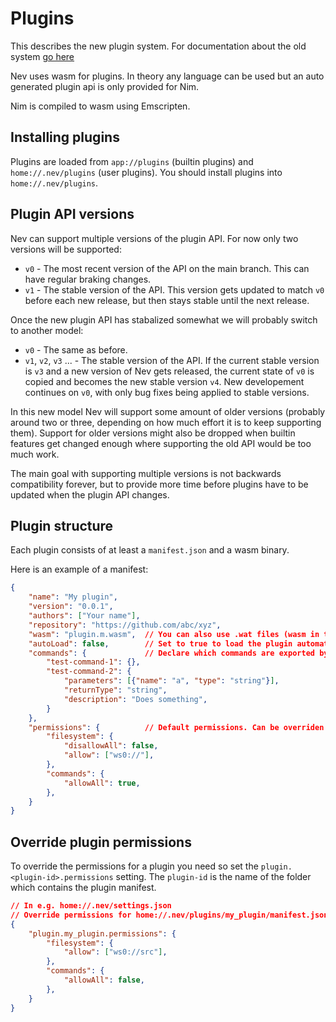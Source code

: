 # Plugins

This describes the new plugin system. For documentation about the old system [go here](./configuration.md#Plugins)

Nev uses wasm for plugins. In theory any language can be used but an auto generated plugin api is only provided for Nim.

Nim is compiled to wasm using Emscripten.

## Installing plugins

Plugins are loaded from `app://plugins` (builtin plugins) and `home://.nev/plugins` (user plugins). You should install plugins into `home://.nev/plugins`.

## Plugin API versions

Nev can support multiple versions of the plugin API. For now only two versions will be supported:
- `v0` - The most recent version of the API on the main branch. This can have regular braking changes.
- `v1` - The stable version of the API. This version gets updated to match `v0` before each new release, but then stays stable until the next release.

Once the new plugin API has stabalized somewhat we will probably switch to another model:
- `v0` - The same as before.
- `v1`, `v2`, `v3` ... - The stable version of the API. If the current stable version is `v3` and a new version of Nev gets released, the current state of `v0` is copied and becomes the new stable version `v4`. New developement continues on `v0`, with only bug fixes being applied to stable versions.

In this new model Nev will support some amount of older versions (probably around two or three, depending on how much effort it is to keep supporting them).
Support for older versions might also be dropped when builtin features get changed enough where supporting the old API would be too much work.

The main goal with supporting multiple versions is not backwards compatibility forever, but to provide more time before plugins
have to be updated when the plugin API changes.

## Plugin structure

Each plugin consists of at least a `manifest.json` and a wasm binary.

Here is an example of a manifest:

```json
{
    "name": "My plugin",
    "version": "0.0.1",
    "authors": ["Your name"],
    "repository": "https://github.com/abc/xyz",
    "wasm": "plugin.m.wasm",  // You can also use .wat files (wasm in text format)
    "autoLoad": false,        // Set to true to load the plugin automatically when opening the editor
    "commands": {             // Declare which commands are exported by the
        "test-command-1": {},
        "test-command-2": {
            "parameters": [{"name": "a", "type": "string"}],
            "returnType": "string",
            "description": "Does something",
        }
    },
    "permissions": {          // Default permissions. Can be overriden
        "filesystem": {
            "disallowAll": false,
            "allow": ["ws0://"],
        },
        "commands": {
            "allowAll": true,
        },
    }
}
```

## Override plugin permissions

To override the permissions for a plugin you need so set the `plugin.<plugin-id>.permissions` setting.
The `plugin-id` is the name of the folder which contains the plugin manifest.

```json
// In e.g. home://.nev/settings.json
// Override permissions for home://.nev/plugins/my_plugin/manifest.json
{
    "plugin.my_plugin.permissions": {
        "filesystem": {
            "allow": ["ws0://src"],
        },
        "commands": {
            "allowAll": false,
        },
    }
}
